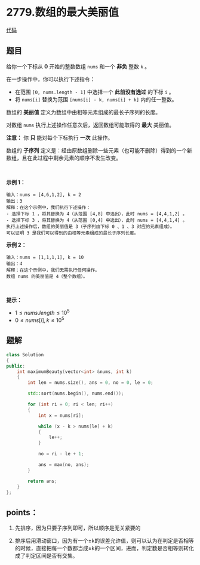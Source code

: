 # 2779.数组的最大美丽值

[代码](/leetcode/2779.%20数组的最大美丽值/2779.cpp)  

## 题目
给你一个下标从 **0** 开始的整数数组 `nums` 和一个 **非负** 整数 `k` 。

在一步操作中，你可以执行下述指令：

*   在范围 `[0, nums.length - 1]` 中选择一个 **此前没有选过** 的下标 `i` 。
*   将 `nums[i]` 替换为范围 `[nums[i] - k, nums[i] + k]` 内的任一整数。

数组的 **美丽值** 定义为数组中由相等元素组成的最长子序列的长度。

对数组 `nums` 执行上述操作任意次后，返回数组可能取得的 **最大** 美丽值。

**注意：** 你 **只** 能对每个下标执行 **一次** 此操作。

数组的 **子序列** 定义是：经由原数组删除一些元素（也可能不删除）得到的一个新数组，且在此过程中剩余元素的顺序不发生改变。

 

**示例 1：**

```
输入：nums = [4,6,1,2], k = 2
输出：3
解释：在这个示例中，我们执行下述操作：
- 选择下标 1 ，将其替换为 4（从范围 [4,8] 中选出），此时 nums = [4,4,1,2] 。
- 选择下标 3 ，将其替换为 4（从范围 [0,4] 中选出），此时 nums = [4,4,1,4] 。
执行上述操作后，数组的美丽值是 3（子序列由下标 0 、1 、3 对应的元素组成）。
可以证明 3 是我们可以得到的由相等元素组成的最长子序列长度。

```

**示例 2：**

```
输入：nums = [1,1,1,1], k = 10
输出：4
解释：在这个示例中，我们无需执行任何操作。
数组 nums 的美丽值是 4（整个数组）。

```

 

**提示：**

*   $1 \leq nums.length \leq 10^5$
*   $0 \leq nums[i], k \leq 10^5$




## 题解
```cpp
class Solution
{
public:
    int maximumBeauty(vector<int> &nums, int k)
    {
        int len = nums.size(), ans = 0, no = 0, le = 0;

        std::sort(nums.begin(), nums.end());

        for (int ri = 0; ri < len; ri++)
        {
            int x = nums[ri];

            while (x - k > nums[le] + k)
            {
                le++;
            }

            no = ri - le + 1;

            ans = max(no, ans);
        }

        return ans;
    }
};
```

## points：

1. 先排序，因为只要子序列即可，所以顺序是无关紧要的

2. 排序后用滑动窗口，因为有一个$\pm$k的误差允许值，则可以认为在判定是否相等的时候，直接把每一个数都当成$\pm$k的一个区间，进而，判定数是否相等则转化成了判定区间是否有交集。